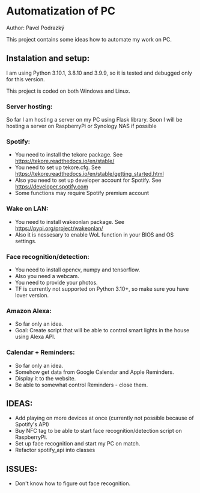# Automatization of PC
Author: Pavel Podrazký

This project contains some ideas how to automate my work on PC.

## Instalation and setup:
I am using Python 3.10.1, 3.8.10 and 3.9.9, so it is tested and debugged only for this version.

This project is coded on both Windows and Linux.

### Server hosting:
So far I am hosting a server on my PC using Flask library. Soon I will be hosting a server on RaspberryPi or Synology NAS if possible

### Spotify:
* You need to install the tekore package. See https://tekore.readthedocs.io/en/stable/
* You need to set up tekore.cfg. See https://tekore.readthedocs.io/en/stable/getting_started.html
* Also you need to set up developer account for Spotify. See https://developer.spotify.com
* Some functions may require Spotify premium account
### Wake on LAN:
* You need to install wakeonlan package. See https://pypi.org/project/wakeonlan/
* Also it is nessesary to enable WoL function in your BIOS and OS settings.

### Face recognition/detection:
* You need to install opencv, numpy and tensorflow.
* Also you need a webcam.
* You need to provide your photos.
* TF is currently not supported on Python 3.10+, so make sure you have lover version.

### Amazon Alexa:
* So far only an idea.
* Goal: Create script that will be able to control smart lights in the house using Alexa API.

### Calendar + Reminders:
* So far only an idea.
* Somehow get data from Google Calendar and Apple Reminders.
* Display it to the website.
* Be able to somewhat control Reminders - close them.

## IDEAS:
* Add playing on more devices at once (currently not possible because of Spotify's API)
* Buy NFC tag to be able to start face recognition/detection script on RaspberryPi.
* Set up face recognition and start my PC on match.
* Refactor spotify_api into classes

## ISSUES:
* Don't know how to figure out face recognition.
